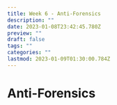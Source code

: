 ```yaml
---
title: Week 6 - Anti-Forensics
description: ""
date: 2023-01-08T23:42:45.780Z
preview: ""
draft: false
tags: ""
categories: ""
lastmod: 2023-01-09T01:30:00.784Z
---
```


# Anti-Forensics
